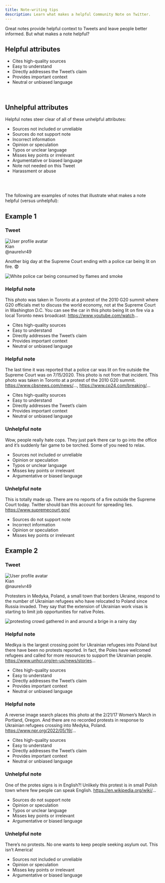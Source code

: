 ```yaml
---
title: Note-writing tips
description: Learn what makes a helpful Community Note on Twitter.
---
```


Great notes provide helpful context to Tweets and leave people better informed. But what makes a note helpful?

## Helpful attributes

<div class="noteAttributeList helpful">

- Cites high-quality sources
- Easy to understand
- Directly addresses the Tweet’s claim
- Provides important context
- Neutral or unbiased language

</div>

</br>

## Unhelpful attributes

Helpful notes steer clear of all of these unhelpful attributes:

<div class="noteAttributeList unhelpful">

- Sources not included or unreliable
- Sources do not support note
- Incorrect information
- Opinion or speculation
- Typos or unclear language
- Misses key points or irrelevant
- Argumentative or biased language
- Note not needed on this Tweet
- Harassment or abuse

</div>

</br>
</br>

The following are examples of notes that illustrate what makes a note helpful (versus unhelpful):

## Example 1

<div class="tweet">
    <h3> Tweet </h3>
    <div class="tweetBodyWrapper">
        <div class="tweetUserWrapper">
            <img class="userAvatar"src="../images/user-avatar.jpeg" alt="User profile avatar"/>
            <div class="tweetNameWrapper">
                <div class="userName">Kian</div>
                <div class="userHandle">@naurelvr49</div>
            </div>
        </div>
        <div class="tweetContentWrapper">
            <p>Another big day at the Supreme Court ending with a police car being lit on fire. 😨</p>
            <img alt="White police car being consumed by flames and smoke" src="../images/tweet-example-1.png"/>
        </div>
    </div>
</div>

<div class="note helpful">

<h3> Helpful note </h3>
<div class="noteBody">

This photo was taken in Toronto at a protest of the 2010 G20 summit where G20 officials met to discuss the world economy, not at the Supreme Court in Washington D.C. You can see the car in this photo being lit on fire via a local Toronto news broadcast: https://www.youtube.com/watch...

<div class="noteAttributeList helpful">

- Cites high-quality sources
- Easy to understand
- Directly addresses the Tweet’s claim
- Provides important context
- Neutral or unbiased language

</div>
</div>
</div>

<div class="note helpful">

<h3> Helpful note </h3>
<div class="noteBody">

The last time it was reported that a police car was lit on fire outside the Supreme Court was on 7/15/2020. This photo is not from that incident. This photo was taken in Toronto at a protest of the 2010 G20 summit. https://www.cbsnews.com/news/..., https://www.cp24.com/breaking/...

<div class="noteAttributeList helpful">

- Cites high-quality sources
- Easy to understand
- Directly addresses the Tweet’s claim
- Provides important context
- Neutral or unbiased language

</div>
</div>
</div>

<div class="note unhelpful">
<h3> Unhelpful note </h3>
<div class="noteBody">

Wow, people really hate cops. They just park there car to go into the office and it’s suddenly fair game to be torched. Some of you need to relax.

<div class="noteAttributeList unhelpful">

- Sources not included or unreliable
- Opinion or speculation
- Typos or unclear language
- Misses key points or irrelevant
- Argumentative or biased language

</div>
</div>
</div>

<div class="note unhelpful">
<h3> Unhelpful note </h3>
<div class="noteBody">

This is totally made up. There are no reports of a fire outside the Supreme Court today. Twitter should ban this account for spreading lies. https://www.supremecourt.gov/

<div class="noteAttributeList unhelpful">

- Sources do not support note
- Incorrect information
- Opinion or speculation
- Misses key points or irrelevant

</div>
</div>
</div>

## Example 2

<div class="tweet">
    <h3> Tweet </h3>
    <div class="tweetBodyWrapper">
        <div class="tweetUserWrapper">
            <img class="userAvatar"src="../images/user-avatar.jpeg" alt="User profile avatar"/>
            <div class="tweetNameWrapper">
                <div class="userName">Kian</div>
                <div class="userHandle">@naurelvr49</div>
            </div>
        </div>
        <div class="tweetContentWrapper">
            <p>Protesters in Medyka, Poland, a small town that borders Ukraine, respond to the number of Ukrainian refugees who have relocated to Poland since Russia invaded. They say that the extension of Ukrainian work visas is starting to limit job opportunities for native Poles.</p>
            <img src="../images/tweet-example-2.png" alt="protesting crowd gathered in and around a brige in a rainy day"/>
        </div>
    </div>
</div>

<div class="note helpful">

<h3> Helpful note </h3>
<div class="noteBody">

Medkya is the largest crossing point for Ukrainian refugees into Poland but there have been no protests reported. In fact, the Poles have welcomed refugees and called for more resources to support the Ukrainian people. https://www.unhcr.org/en-us/news/stories...

<div class="noteAttributeList helpful">

- Cites high-quality sources
- Easy to understand
- Directly addresses the Tweet’s claim
- Provides important context
- Neutral or unbiased language

</div>
</div>
</div>

<div class="note helpful">

<h3> Helpful note </h3>
<div class="noteBody">

A reverse image search places this photo at the 2/21/17 Women’s March in Portland, Oregon. And there are no recorded protests in response to Ukrainian refugees crossing into Medyka, Poland. https://www.npr.org/2022/05/19/...

<div class="noteAttributeList helpful">

- Cites high-quality sources
- Easy to understand
- Directly addresses the Tweet’s claim
- Provides important context
- Neutral or unbiased language

</div>
</div>
</div>

<div class="note unhelpful">

<h3> Unhelpful note </h3>
<div class="noteBody">

One of the protes signs is in English?! Unlikely this protest is in small Polish town where few people can speak English. https://en.wikipedia.org/wiki/...

<div class="noteAttributeList unhelpful">

- Sources do not support note
- Opinion or speculation
- Typos or unclear language
- Misses key points or irrelevant
- Argumentative or biased language

</div>
</div>
</div>

<div class="note unhelpful">

<h3> Unhelpful note </h3>
<div class="noteBody">

There’s no protests. No one wants to keep people seeking asylum out. This isn’t America!

<div class="noteAttributeList unhelpful">

- Sources not included or unreliable
- Opinion or speculation
- Misses key points or irrelevant
- Argumentative or biased language

</div>
</div>
</div>
